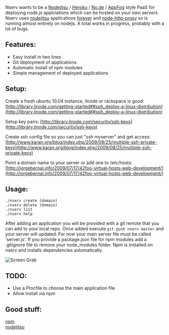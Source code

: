 Nserv wants to be a [Nodejitsu](http://nodejitsu.com/) / [Heroku](http://www.heroku.com/) / [No.de](https://no.de/) / [AppFog](http://appfog.com/) style PaaS for deploying node.js applciations which can be hosted on your own servers. Nserv uses [nodejitsu](http://nodejitsu.com/#technology) applications [forever](https://github.com/indexzero/forever) and [node-http-proxy](https://github.com/nodejitsu/node-http-proxy) so is running almost entirely on nodejs. A total works in progress, probably with a lot of bugs.

## Features:
* Easy install in two lines
* Git deployment of applications
* Automatic install of npm modules
* Simple management of deployed applications

## Setup:
Create a fresh ubuntu 10.04 instance, linode or rackspace is good:
[http://library.linode.com/getting-started##sph_deploy-a-linux-distribution](http://library.linode.com/getting-started##sph_deploy-a-linux-distribution)

Setup key pairs:
[http://library.linode.com/security/ssh-keys](http://library.linode.com/security/ssh-keys)

Create ssh config file so you can just "ssh myserver" and get access:
[http://www.karan.org/blog/index.php/2009/08/25/multiple-ssh-private-keys](http://www.karan.org/blog/index.php/2009/08/25/multiple-ssh-private-keys)

Point a domain name to your server or add one to /etc/hosts:
[http://jorgebernal.info/2009/07/17/42foo-virtual-hosts-web-development/](http://jorgebernal.info/2009/07/17/42foo-virtual-hosts-web-development/)

## Usage:

`./nserv create (domain)`  
`./nserv delete (domain)`  
`./nserv list`  
`./nserv help`
  
After adding an application you will be provided with a git remote that you can add to your local repo. Once added execute `git push nserv master` and your server will updated. For now your main server file must be called 'server.js'. If you provide a package.json file for npm modules add a .gitignore file to remove your node\_modules folder. Npm is installed on nserv and installs dependencies automatically. 

![Screen Grab](https://github.com/bradleyg/nserv/raw/master/assets/nserv.png)

## TODO:
* Use a Procfile to choose the main application file
* Allow install via npm

## Good stuff:
[npm](http://npmjs.org/)  
[nodejitsu](http://nodejitsu.com/#technology)  